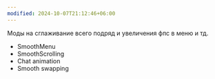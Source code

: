 ```yaml
---
modified: 2024-10-07T21:12:46+06:00
---
```

Моды на сглаживание всего подряд и увеличения фпс в меню и тд.

- SmoothMenu
- SmoothScrolling
- Chat animation
- Smooth swapping